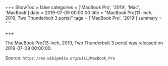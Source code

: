 +++
ShowToc = false
categories = ['MacBook Pro', '2019', 'Mac', 'MacBook']
date = 2019-07-09 00:00:00
title = "MacBook Pro(13-inch, 2019, Two Thunderbolt 3 ports)"
tags = ['MacBook Pro', '2019']
summary = " "

+++

The MacBook Pro(13-inch, 2019, Two Thunderbolt 3 ports) was released on 2019-07-09 00:00:00.

Source: `https://en.wikipedia.org/wiki/MacBook_Pro`



